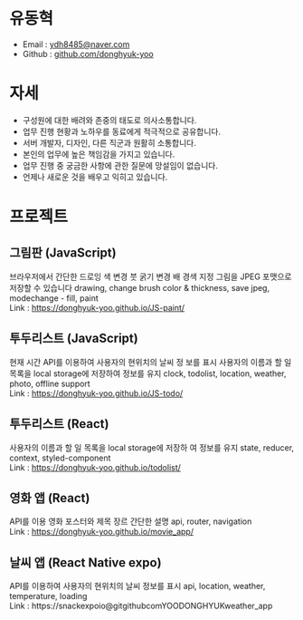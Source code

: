 # 유동혁

* Email : ydh8485@naver.com
* Github : [github.com/donghyuk-yoo](https://github.com/donghyuk-yoo)

# 자세
* 구성원에 대한 배려와 존중의 태도로 의사소통합니다.
* 업무 진행 현황과 노하우를 동료에게 적극적으로 공유합니다.
* 서버 개발자, 디자인, 다른 직군과 원활히 소통합니다.
* 본인의 업무에 높은 책임감을 가지고 있습니다.
* 업무 진행 중 궁금한 사항에 관한 질문에 망설임이 없습니다.
* 언제나 새로운 것을 배우고 익히고 있습니다.

# 프로젝트
## 그림판 (JavaScript)
브라우저에서 간단한 드로잉 색 변경 붓 굵기 변경 배
경색 지정 그림을 JPEG 포맷으로 저장할 수 있습니다
drawing, change brush color & thickness, save jpeg, modechange - fill, paint  
Link : https://donghyuk-yoo.github.io/JS-paint/

## 투두리스트 (JavaScript)
현재 시간 API를 이용하여 사용자의 현위치의 날씨 정
보를 표시 사용자의 이름과 할 일 목록을 local
storage에 저장하여 정보를 유지
clock, todolist, location, weather, photo, offline support  
Link : https://donghyuk-yoo.github.io/JS-todo/

## 투두리스트 (React)
사용자의 이름과 할 일 목록을 local storage에 저장하
여 정보를 유지
state, reducer, context, styled-component  
Link : https://donghyuk-yoo.github.io/todolist/

## 영화 앱 (React)
API를 이용 영화 포스터와 제목 장르 간단한 설명
api, router, navigation  
Link : https://donghyuk-yoo.github.io/movie_app/

## 날씨 앱 (React Native expo)
API를 이용하여 사용자의 현위치의 날씨 정보를 표시
api, location, weather, temperature, loading  
Link : https://snackexpoio@gitgithubcomYOODONGHYUKweather_app
